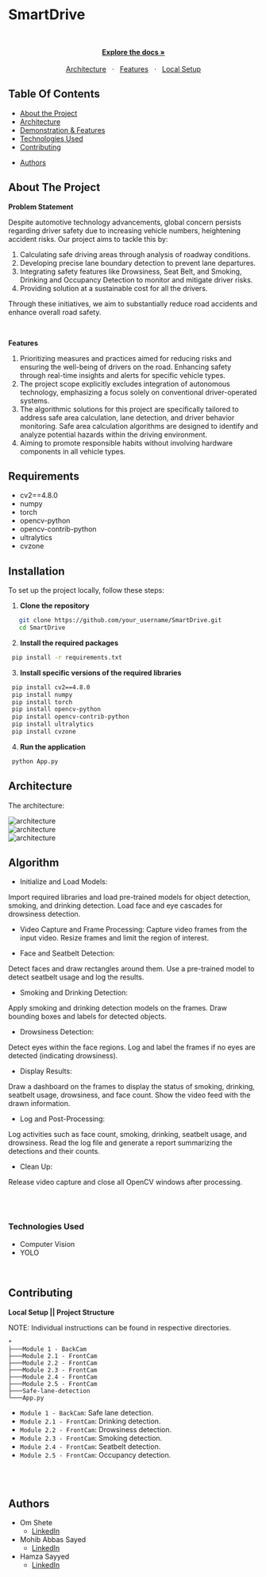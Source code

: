 # SmartDrive

<br/>

<p align="center">
  <a href="#table-of-contents"><b>Explore the docs »</b></a>
  <br />
  <br />
  <a href="#architecture-and-design">Architecture</a>
  &nbsp;&nbsp;·&nbsp;&nbsp;
  <a href="#demonstration">Features</a>
  &nbsp;&nbsp;·&nbsp;&nbsp;
  <a href="#contributing">Local Setup</a>
  <br />
</p>

## Table Of Contents

- [About the Project](#about-the-project)
- [Architecture](#architecture)
- [Demonstration & Features](#demonstration)
- [Technologies Used](#technologies-used)
- [Contributing](#contributing)
<!-- - [License](#license) -->
- [Authors](#authors)

## About The Project

**Problem Statement**

Despite automotive technology advancements, global concern persists regarding driver safety due to increasing vehicle numbers, heightening accident risks. Our project aims to tackle this by:

1. Calculating safe driving areas through analysis of roadway conditions.
2. Developing precise lane boundary detection to prevent lane departures.
3. Integrating safety features like Drowsiness, Seat Belt, and Smoking, Drinking and Occupancy Detection to monitor and mitigate driver risks.
4. Providing solution at a sustainable cost for all the drivers.

Through these initiatives, we aim to substantially reduce road accidents and enhance overall road safety.

<br />

**Features**

1. Prioritizing measures and practices aimed for reducing risks and ensuring the well-being of drivers on the road. Enhancing safety through real-time insights and alerts for specific vehicle types.
2. The project scope explicitly excludes integration of autonomous technology, emphasizing a focus solely on conventional driver-operated systems.
3. The algorithmic solutions for this project are specifically tailored to address safe area calculation, lane detection, and driver behavior monitoring. Safe area calculation algorithms are designed to identify and analyze potential hazards within the driving environment.
4. Aiming to promote responsible habits without involving hardware components in all vehicle types.

## Requirements

- cv2==4.8.0
- numpy
- torch
- opencv-python
- opencv-contrib-python
- ultralytics
- cvzone

## Installation

To set up the project locally, follow these steps:

1. **Clone the repository**

```sh
   git clone https://github.com/your_username/SmartDrive.git
   cd SmartDrive
```

2. **Install the required packages**

```sh
 pip install -r requirements.txt
```

3. **Install specific versions of the required libraries**

```sh
 pip install cv2==4.8.0
 pip install numpy
 pip install torch
 pip install opencv-python
 pip install opencv-contrib-python
 pip install ultralytics
 pip install cvzone
```

4. **Run the application**

```sh
 python App.py
```

## Architecture

The architecture:

<img src="./assets/block_diagram1.png" alt="architecture">
<br />
<img src="./assets/block_diagram2.png" alt="architecture">
<br />
<img src="./assets/block_diagram3.png" alt="architecture">
<br />

## Algorithm

- Initialize and Load Models:

Import required libraries and load pre-trained models for object detection, smoking, and drinking detection.
Load face and eye cascades for drowsiness detection.

- Video Capture and Frame Processing:
Capture video frames from the input video.
Resize frames and limit the region of interest.

- Face and Seatbelt Detection:

Detect faces and draw rectangles around them.
Use a pre-trained model to detect seatbelt usage and log the results.

- Smoking and Drinking Detection:

Apply smoking and drinking detection models on the frames.
Draw bounding boxes and labels for detected objects.

- Drowsiness Detection:

Detect eyes within the face regions.
Log and label the frames if no eyes are detected (indicating drowsiness).

- Display Results:

Draw a dashboard on the frames to display the status of smoking, drinking, seatbelt usage, drowsiness, and face count.
Show the video feed with the drawn information.

- Log and Post-Processing:

Log activities such as face count, smoking, drinking, seatbelt usage, and drowsiness.
Read the log file and generate a report summarizing the detections and their counts.

- Clean Up:

Release video capture and close all OpenCV windows after processing.

<br />
<br />

### Technologies Used

- Computer Vision
- YOLO

<br />

## Contributing

**Local Setup || Project Structure**

NOTE: Individual instructions can be found in respective directories.

```
*
├───Module 1 - BackCam
├───Module 2.1 - FrontCam
├───Module 2.2 - FrontCam
├───Module 2.3 - FrontCam
├───Module 2.4 - FrontCam
├───Module 2.5 - FrontCam
├───Safe-lane-detection
└───App.py
```

- `Module 1 - BackCam`: Safe lane detection.
- `Module 2.1 - FrontCam`: Drinking detection.
- `Module 2.2 - FrontCam`: Drowsiness detection.
- `Module 2.3 - FrontCam`: Smoking detection.
- `Module 2.4 - FrontCam`: Seatbelt detection.
- `Module 2.5 - FrontCam`: Occupancy detection.

<br />
<br />



## Authors

- Om Shete
  - [LinkedIn](https://www.linkedin.com/in/om-shete-25748522a/)
- Mohib Abbas Sayed
  - [LinkedIn](https://www.linkedin.com/in/mohib-abbas-sayed-83837422a/?utm_source=share&utm_campaign=share_via&utm_content=profile&utm_medium=android_app)
- Hamza Sayyed
  - [LinkedIn](https://shorturl.at/hjAEI)
